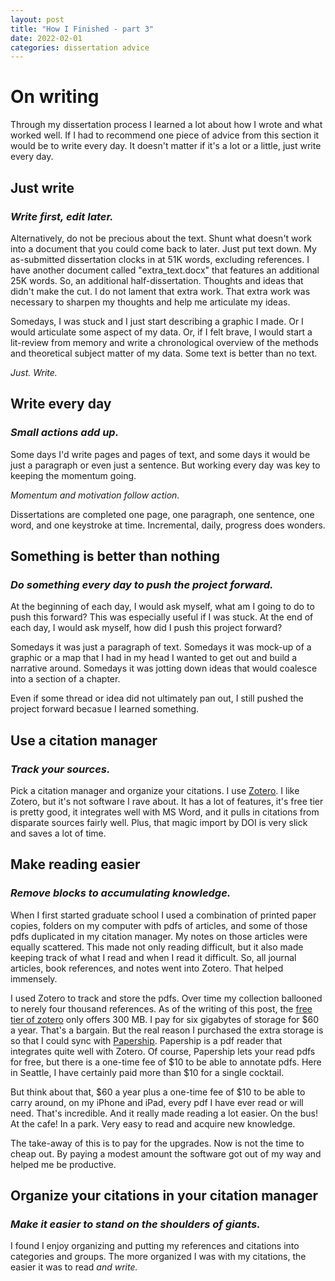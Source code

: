 ```yaml
---
layout: post
title: "How I Finished - part 3"
date: 2022-02-01
categories: dissertation advice
---
```


# On writing
Through my dissertation process I learned a lot about how I wrote and what worked well. If I had to recommend one piece of advice from this section it would be to write every day. It doesn't matter if it's a lot or a little, just write every day. 

## Just write
### _Write first, edit later._

Alternatively, do not be precious about the text. Shunt what doesn't work into a document that you could come back to later. Just put text down. 
My as-submitted dissertation clocks in at 51K words, excluding references. I have another document called "extra_text.docx" that features an additional 25K words. So, an additional half-dissertation. Thoughts and ideas that didn't make the cut. I do not lament that extra work. That extra work was necessary to sharpen my thoughts and help me articulate my ideas. 

Somedays, I was stuck and I just start describing a graphic I made. Or I would articulate some aspect of my data. Or, if I felt brave, I would start a lit-review from memory and write a chronological overview of the methods and theoretical subject matter of my data. Some text is better than no text.

_Just. Write._

## Write every day
### _Small actions add up._
Some days I'd write pages and pages of text, and some days it would be just a paragraph or even just a sentence. But working every day was key to keeping the momentum going. 

_Momentum and motivation follow action._

Dissertations are completed one page, one paragraph, one sentence, one word, and one keystroke at time. Incremental, daily, progress does wonders. 

## Something is better than nothing
### _Do something every day to push the project forward._

At the beginning of each day, I would ask myself, what am I going to do to push this forward? This was especially useful if I was stuck.
At the end of each day, I would ask myself, how did I push this project forward?

Somedays it was just a paragraph of text. Somedays it was mock-up of a graphic or a map that I had in my head I wanted to get out and build a narrative around.
Somedays it was jotting down ideas that would coalesce into a section of a chapter.

Even if some thread or idea did not ultimately pan out, I still pushed the project forward becasue I learned something.

## Use a citation manager
### _Track your sources._
Pick a citation manager and organize your citations. I use [Zotero](https://www.zotero.org/). I like Zotero, but it's not software I rave about. It has a lot of features, it's free tier is pretty good, it integrates well with MS Word, and it pulls in citations from disparate sources fairly well. Plus, that magic import by DOI is very slick and saves a lot of time.

## Make reading easier
### _Remove blocks to accumulating knowledge._
When I first started graduate school I used a combination of printed paper copies, folders on my computer with pdfs of articles, and some of those pdfs duplicated in my citation manager. My notes on those articles were equally scattered. This made not only reading difficult, but it also made keeping track of what I read and when I read it difficult. So, all journal articles, book references, and notes went into Zotero. That helped immensely. 

I used Zotero to track and store the pdfs. Over time my collection ballooned to nerely four thousand references. As of the writing of this post, the [free tier of zotero](https://www.zotero.org/storage) only offers 300 MB. I pay for six gigabytes of storage for $60 a year. That's a bargain. But the real reason I purchased the extra storage is so that I could sync with [Papership](https://apps.apple.com/app/papership/id631980748). Papership is a pdf reader that integrates quite well with Zotero. Of course, Papership lets your read pdfs for free, but there is a one-time fee of $10 to be able to annotate pdfs. Here in Seattle, I have certainly paid more than $10 for a single cocktail.

But think about that, $60 a year plus a one-time fee of $10 to be able to carry around, on my iPhone and iPad, every pdf I have ever read or will need. That's incredible. And it really made reading a lot easier. On the bus! At the cafe! In a park. Very easy to read and acquire new knowledge.

The take-away of this is to pay for the upgrades. Now is not the time to cheap out. By paying a modest amount the software got out of my way and helped me be productive. 

## Organize your citations in your citation manager
### _Make it easier to stand on the shoulders of giants._
I found I enjoy organizing and putting my references and citations into categories and groups. The more organized I was with my citations, the easier it was to read _and write._
